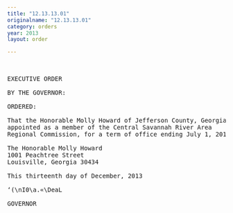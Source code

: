 ```yaml
---
title: "12.13.13.01"
originalname: "12.13.13.01"
category: orders
year: 2013
layout: order

---
```

<pre>
 

EXECUTIVE ORDER

BY THE GOVERNOR:

ORDERED:

That the Honorable Molly Howard of Jefferson County, Georgia, is
appointed as a member of the Central Savannah River Area
Regional Commission, for a term of office ending July 1, 2015.

The Honorable Molly Howard
1001 Peachtree Street
Louisville, Georgia 30434

This thirteenth day of December, 2013

‘(\nI0\a.«\DeaL

GOVERNOR

</pre>

